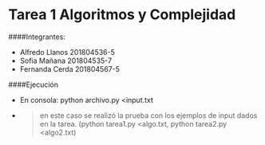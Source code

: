 # Tarea 1 Algoritmos y Complejidad

####Integrantes:

- Alfredo Llanos 201804536-5
- Sofia Mañana 201804535-7
- Fernanda Cerda 201804567-5
    
####Ejecución

- En consola: python archivo.py <input.txt
- > en este caso se realizó la prueba con los ejemplos de input dados en la tarea. 
    (python tarea1.py <algo.txt, python tarea2.py <algo2.txt)
   
